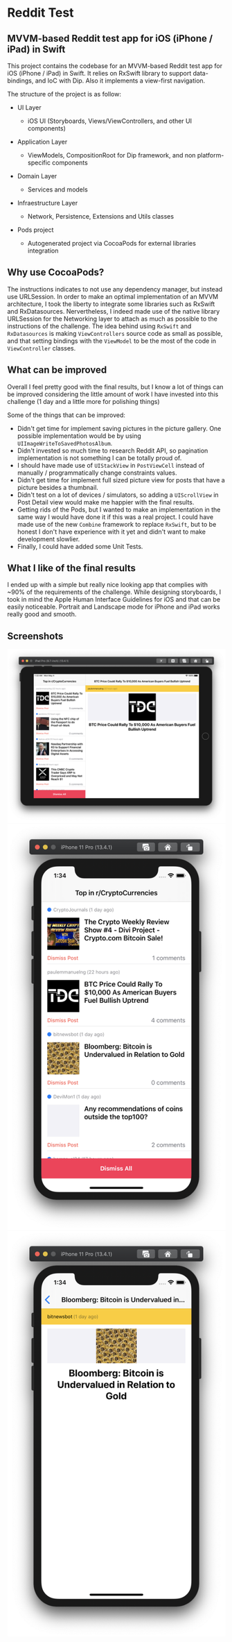 # Reddit Test

## MVVM-based Reddit test app for iOS (iPhone / iPad) in Swift

This project contains the codebase for an MVVM-based Reddit test app for iOS (iPhone / iPad) in Swift. It relies on RxSwift library to support data-bindings, and IoC with Dip. Also it implements a view-first navigation.

The structure of the project is as follow:

- UI Layer
  - iOS UI (Storyboards, Views/ViewControllers, and other UI components)

- Application Layer
  - ViewModels, CompositionRoot for Dip framework, and non platform-specific components
  
- Domain Layer
  - Services and models

- Infraestructure Layer
  - Network, Persistence, Extensions and Utils classes
 
- Pods project
  - Autogenerated project via CocoaPods for external libraries integration

## Why use CocoaPods?

The instructions indicates to not use any dependency manager, but instead use URLSession. In order to make an optimal implementation of an MVVM architecture, I took the liberty to integrate some libraries such as RxSwift and RxDatasources. Nervertheless, I indeed made use of the native library URLSession for the Networking layer to attach as much as possible to the instructions of the challenge. The idea behind using `RxSwift` and `RxDatasources` is making `ViewControllers` source code as small as possible, and that setting bindings with the `ViewModel` to be the most of the code in `ViewController` classes.

## What can be improved

Overall I feel pretty good with the final results, but I know a lot of things can be improved considering the little amount of work I have invested into this challenge (1 day and a little more for polishing things)

Some of the things that can be improved:
- Didn't get time for implement saving pictures in the picture gallery. One possible implementation would be by using `UIImageWriteToSavedPhotosAlbum`.
- Didn't invested so much time to research Reddit API, so pagination implementation is not something I can be totally proud of.
- I should have made use of `UIStackView` in `PostViewCell` instead of manually / programmatically change constraints values.
- Didn't get time for implement full sized picture view for posts that have a picture besides a thumbnail.
- Didn't test on a lot of devices / simulators, so adding a `UIScrollView` in  Post Detail view would make me happier with the final results.
- Getting rids of the Pods, but I wanted to make an implementation in the same way I would have done it if this was a real project. I could have made use of the new `Combine` framework to replace `RxSwift`, but to be honest I don't have experience with it yet and didn't want to make development slowlier.
- Finally, I could have added some Unit Tests.

## What I like of the final results

I ended up with a simple but really nice looking app that complies with ~90% of the requirements of the challenge. While designing storyboards, I took in mind the Apple Human Interface Guidelines for iOS and that can be easily noticeable. Portrait and Landscape mode for iPhone and iPad works really good and smooth.

## Screenshots

![Reddit Test on iPad](ipad.png)
![Reddit Test on iPhone 1](iphone1.png)
![Reddit Test on iPhone 2](iphone2.png)

